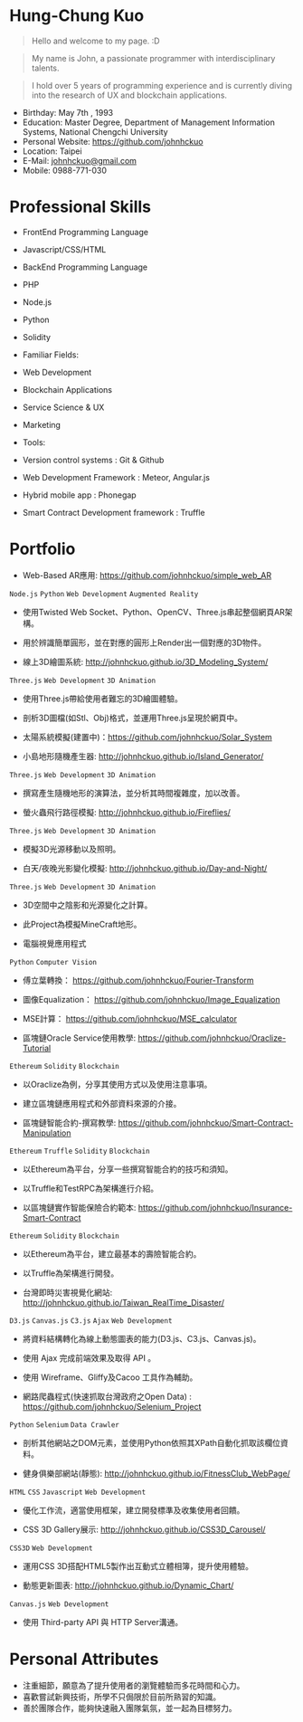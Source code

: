 # Hung-Chung Kuo

>Hello and welcome to my page. :D 

>My name is John, a passionate programmer with interdisciplinary talents.  

>I hold over 5 years of programming experience and is currently diving into the research of UX and blockchain applications. 

 - Birthday: May 7th , 1993
 - Education: Master Degree, Department of Management Information Systems, National Chengchi University
 - Personal Website: https://github.com/johnhckuo
 - Location: Taipei
 - E-Mail: johnhckuo@gmail.com
 - Mobile: 0988-771-030

# Professional Skills

 - FrontEnd Programming Language
  - Javascript/CSS/HTML
  
 - BackEnd Programming Language
  - PHP
  - Node.js
  - Python
  - Solidity
  
 - Familiar Fields: 
  - Web Development
  - Blockchain Applications
  - Service Science & UX
  - Marketing
 
 - Tools:
  - Version control systems : Git & Github
  - Web Development Framework : Meteor, Angular.js
  - Hybrid mobile app : Phonegap
  - Smart Contract Development framework : Truffle

# Portfolio<br>

- Web-Based AR應用: https://github.com/johnhckuo/simple_web_AR

 `Node.js` `Python` `Web Development` `Augmented Reality`

 - 使用Twisted Web Socket、Python、OpenCV、Three.js串起整個網頁AR架構。
 - 用於辨識簡單圓形，並在對應的圓形上Render出一個對應的3D物件。
 
 - 線上3D繪圖系統: http://johnhckuo.github.io/3D_Modeling_System/

 `Three.js` `Web Development` `3D Animation`

 - 使用Three.js帶給使用者難忘的3D繪圖體驗。
 - 剖析3D圖檔(如Stl、Obj)格式，並運用Three.js呈現於網頁中。

- 太陽系統模擬(建置中)：https://github.com/johnhckuo/Solar_System

- 小島地形隨機產生器: http://johnhckuo.github.io/Island_Generator/

 `Three.js` `Web Development` `3D Animation`

 - 撰寫產生隨機地形的演算法，並分析其時間複雜度，加以改善。
 
- 螢火蟲飛行路徑模擬: http://johnhckuo.github.io/Fireflies/

 `Three.js` `Web Development` `3D Animation`

 - 模擬3D光源移動以及照明。
 
- 白天/夜晚光影變化模擬: http://johnhckuo.github.io/Day-and-Night/

 `Three.js` `Web Development` `3D Animation`
 
 - 3D空間中之陰影和光源變化之計算。
 - 此Project為模擬MineCraft地形。

- 電腦視覺應用程式

 `Python` `Computer Vision`

 - 傅立葉轉換： https://github.com/johnhckuo/Fourier-Transform
 - 圖像Equalization： https://github.com/johnhckuo/Image_Equalization
 - MSE計算： https://github.com/johnhckuo/MSE_calculator

- 區塊鏈Oracle Service使用教學: https://github.com/johnhckuo/Oraclize-Tutorial
 
 `Ethereum` `Solidity` `Blockchain`
 
 - 以Oraclize為例，分享其使用方式以及使用注意事項。
 - 建立區塊鏈應用程式和外部資料來源的介接。
 
- 區塊鏈智能合約-撰寫教學: https://github.com/johnhckuo/Smart-Contract-Manipulation

 `Ethereum` `Truffle` `Solidity` `Blockchain`

 - 以Ethereum為平台，分享一些撰寫智能合約的技巧和須知。
 - 以Truffle和TestRPC為架構進行介紹。
 
- 以區塊鏈實作智能保險合約範本: https://github.com/johnhckuo/Insurance-Smart-Contract

 `Ethereum` `Solidity` `Blockchain`

 - 以Ethereum為平台，建立最基本的壽險智能合約。
 - 以Truffle為架構進行開發。
 

 
- 台灣即時災害視覺化網站: http://johnhckuo.github.io/Taiwan_RealTime_Disaster/

 `D3.js` `Canvas.js` `C3.js` `Ajax` `Web Development`
 
 - 將資料結構轉化為線上動態圖表的能力(D3.js、C3.js、Canvas.js)。
 - 使用 Ajax 完成前端效果及取得 API 。
 - 使用 Wireframe、Gliffy及Cacoo 工具作為輔助。
 
- 網路爬蟲程式(快速抓取台灣政府之Open Data) : https://github.com/johnhckuo/Selenium_Project

 `Python` `Selenium` `Data Crawler`

 - 剖析其他網站之DOM元素，並使用Python依照其XPath自動化抓取該欄位資料。
 
- 健身俱樂部網站(靜態): http://johnhckuo.github.io/FitnessClub_WebPage/

 `HTML` `CSS` `Javascript` `Web Development`

 - 優化工作流，適當使用框架，建立開發標準及收集使用者回饋。
 
- CSS 3D Gallery展示: http://johnhckuo.github.io/CSS3D_Carousel/

 `CSS3D` `Web Development`

 - 運用CSS 3D搭配HTML5製作出互動式立體相簿，提升使用體驗。
 
- 動態更新圖表: http://johnhckuo.github.io/Dynamic_Chart/

 `Canvas.js` `Web Development`

 - 使用 Third-party API 與 HTTP Server溝通。

# Personal Attributes 

 - 注重細節，願意為了提升使用者的瀏覽體驗而多花時間和心力。
 - 喜歡嘗試新興技術，所學不只侷限於目前所熟習的知識。
 - 善於團隊合作，能夠快速融入團隊氣氛，並一起為目標努力。

 
